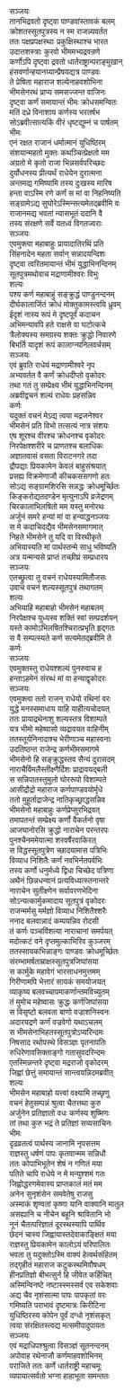 सञ्जयः  
तानभिद्रवतो दृष्ट्वा पाण्डवांस्तावकं बलम्  
क्रोशतस्सूतपुत्रस्य न स्म राजन्न्यवर्तत  
ततः पक्षप्रपक्षस्थाः प्रकुक्षिस्थाश्च भारत  
उदात्तशस्त्राः कुरवो भीममभ्यद्रवन्रणे  
कर्णोऽपि दृष्ट्वा द्रवतो धार्तराष्ट्रान्पराङ्मुखान्  
हंसवर्णान्हयानग्र्यान्प्रैषयद्यत्र पाण्डवः  
ते प्रेषिता महाराज शल्येनाहवशोभिना  
भीमसेनरथं प्राप्य समसज्जन्त वाजिनः  
दृष्ट्वा कर्णं समायान्तं भीमः क्रोधसमन्वितः  
मतिं दध्रे विनाशाय कर्णस्य भरतर्षभ  
सोऽब्रवीत्सात्यकिं वीरं धृष्टद्युम्नं च पार्षतम्  
भीमः  
एनं रक्षत राजानं धर्मात्मानं युधिष्ठिरम्  
संशयान्महतो मुक्तः कथञ्चित्प्रेक्षतो मम  
अग्रतो मे कृतो राजा भिन्नसर्वपरिच्छदः  
दुर्योधनस्य प्रीत्यर्थं राधेयेन दुरात्मना  
अन्तमद्य गमिष्यामि तस्य दुःखस्य मारिष  
हन्ता वाऽस्मि रणे कर्णं स मां वा निहनिष्यति  
सङ्ग्रामेऽद्य सुघोरेऽस्मिन्सत्यमेतद्ब्रवीमि वः  
राजानमद्य भवतां न्यासभूतं ददानि वै  
तस्य संरक्षणे सर्वे यतध्वं विगतज्वराः  
सञ्जयः  
एवमुक्त्वा महाबाहुः प्रायादातिरथिं प्रति  
सिंहनादेन महता सर्वान् सन्नादयन्दिशः  
दृष्ट्वा त्वरितमायान्तं भीमं युद्धाभिनन्दिनम्  
सूतपुत्रमथोवाच मद्राणामीश्वरः विभुः  
शल्यः  
पश्य कर्ण महाबाहुं सङ्क्रुद्धं पाण्डुनन्दनम्  
दीर्घकालार्जितं क्रोधं मोक्तुकामस्त्वयि ध्रुवम्  
ईदृशं नास्य रूपं मे दृष्टपूर्वं कदाचन  
अभिमन्यावपि हते राक्षसे वा घटोत्कचे  
त्रैलोक्यस्य समग्रस्य शक्तः क्रुद्धो निवारणे  
बिभर्ति यादृशं रूपं कालाग्न्यनिलवर्चसम्  
सञ्जयः  
एवं ब्रुवति राधेयं मद्राणामीश्वरे नृप  
अभ्यवर्तत वै कर्णं क्रोधदीप्तो वृकोदरः  
तथा गतं तु सम्प्रेक्ष्य भीमं युद्धाभिनन्दिनम्  
अब्रवीद्वचनं शल्यं राधेयः प्रहसन्निव  
कर्णः  
यदुक्तं वचनं मेऽद्य त्वया मद्रजनेश्वर  
भीमसेनं प्रति विभो तत्सत्यं नात्र संशयः  
एष शूरश्च वीरश्च क्रोधनश्च वृकोदरः  
निरपेक्षश्शरीरे च प्राणतश्च बलाधिकः  
अज्ञातवासं वसता विराटनगरे तदा  
द्रौपद्याः प्रियकामेन केवलं बाहुसंश्रयात्  
प्रसह्य विक्रमेणाजौ कीचकससगणो हतः  
सोऽद्य सङ्ग्रामशिरसि सन्नद्धः क्रोधमूर्च्छितः  
किङ्करोद्यतदण्डेन मृत्युनाऽपि व्रजेद्रणम्  
चिरकालाभिलषितो मम यस्तु मनोरथः  
अर्जुनं समरे हन्यां मां वा हन्याद्धनञ्जयः  
स मे कदाचिदद्यैव भीमसेनसमागमात्  
निहते भीमसेने तु यदि वा विरथीकृते  
अभियास्यति मां पार्थस्तन्मे साधु भविष्यति  
अत्र यन्मन्यसे प्राप्तं तच्छीघ्रं सम्प्रधारय  
सञ्जयः  
एतच्छ्रुत्वा तु वचनं राधेयस्यामितौजसः  
उवाच वचनं शल्यस्सूतपुत्रं तथागतम्  
शल्यः  
अभियाहि महाबाहो भीमसेनं महाबलम्  
निरपेक्षश्च युध्यस्व शक्तिं स्वां सम्प्रदर्शयन्  
यस्ते कामोऽभिलषितश्चिरात्प्रभृति हृद्गतः  
स वै सम्पत्स्यते कर्ण सत्यमेतद्ब्रवीमि ते  
कर्णः  
सञ्जयः  
एवमुक्तस्तु राधेयश्शल्यं पुनरुवाच ह  
हन्ताऽहमेनं संरब्धं मां वा हन्याद्वृकोदरः  
सञ्जयः  
एवमुक्त्वा ततो राजन् राधेयो रथिनां वरः  
युद्धे मनस्समाधाय याहि याहीत्यचोदयत्  
ततः प्रायाद्रथेनाशु शल्यस्तत्र विशाम्पते  
यत्र भीमो महेष्वासो व्यद्रावयत वाहिनीम्  
ततस्तूर्यनिनादाश्च भेरीणाञ्च महास्वनाः  
उदतिष्ठन्त राजेन्द्र कर्णभीमसमागमे  
भीमसेनो हि सङ्क्रुद्धस्तव सैन्यं दुरासदम्  
नाराचैर्विमलैस्तीक्ष्णैर्दिशः प्राद्रावयद्बली  
स सन्निपातस्तुमुलो घोररूपो विशाम्पते  
आसीद्रौद्रो महाराज कर्णपाण्डवयोर्मृधे  
ततो मुहूर्ताद्राजेन्द्र नातिकृच्छ्राद्धसन्निव  
भीमसेनो महाबाहुः कर्णप्रेप्सुरभिद्रवत्  
तमापतन्तं सम्प्रेक्ष्य कर्णो वैकर्तनो वृषा  
आजघानोरसि क्रुद्धो नाराचेन परन्तरपः  
पुनश्चैनममेयात्मा शरवर्षैरवाकिरत्  
स विद्धस्सूतपुत्रेण च्छादयामास पत्रिभिः  
विव्याध निशितैः कर्णं नवभिर्नतपर्वभिः  
तस्य कर्णो धनुर्मध्ये द्विधा चिच्छेद पत्रिणा  
अथैनं छिन्नधन्वानं प्रत्यविध्यत्स्तनान्तरे  
नाराचेन सुतीक्ष्णेन सर्वावरणभेदिना  
सोऽन्यत्कार्मुकमादाय सूतपुत्रं वृकोदरः  
राजन्मर्मसु मर्मज्ञो विव्याध निशितैश्शरैः  
ननाद बलवान्नादं कम्पयन्निव रोदसी  
तं कर्णः पञ्चविंशत्या नाराचानां समर्पयत्  
मदोत्कटं वने दृप्तमुल्काभिरिव कुञ्जरम्  
ततस्सायकभिन्नाङ्गः पाण्डवः क्रोधमूर्च्छितः  
संरम्भामर्षताम्राक्षस्सूतपुत्रजिघांसया  
स कार्मुके महावेगं भारसाधनमुत्तमम्  
गिरीणामपि भेत्तारं सायकं समयोजयत्  
व्याकृष्य बलवच्चापमाकर्णान्तमविच्युतम्  
तं मुमोच महेष्वासः क्रुद्धः कर्णजिघांसया  
स विसृष्टो बलवता बाणो वज्राशनिस्वनः  
अदारयद्रणे कर्णं वज्रवेगो यथाऽचलम्  
स भीमसेनाभिहतस्सूतपुत्रोऽप्यरिन्दमः  
निषसाद रथोपस्थे विसञ्ज्ञः पृतनापतिः  
रुधिरेणावसिक्ताङ्गो गतासुवदरिन्दमः  
एतस्मिन्नन्तरे दृष्ट्वा मद्रराजो वृकोदरम्  
जिह्वां छेत्तुं समायान्तं सान्त्वयन्निदमब्रवीत्  
शल्यः  
भीमसेन महाबाहो यत्त्वां वक्ष्यामि तच्छृणु  
वचनं हेतुसम्पन्नं श्रुत्वा चैतत्तथा कुरु  
अर्जुनेन प्रतिज्ञातो वधः कर्णस्य शुष्मिणः  
तां तथा कुरु भद्रं ते प्रतिज्ञां सव्यसाचिनः  
भीमः  
दृढव्रतत्वं पार्थस्य जानामि नृपसत्तम  
राज्ञस्तु धर्षणं पापः कृतवान्मम सन्निधौ  
ततः कोपाभिभूतेन शेषं न गणितं मया  
पतिते चापि राधेये न मे मन्युश्शमं गतः  
जिह्वोद्धरणमेवास्य प्राप्तकालं मतं मम  
अनेन सुनृशंसेन समवेतेषु राजसु  
अस्माकं शृण्वतां कृष्णा यानि वाक्यानि मातुल  
असह्यानि च नीचेन बहूनि श्रावितानि भो  
नूनं चैतत्परिज्ञातं दूरस्थस्यापि पार्थिव  
छेदनं चास्य जिह्वायास्तदेवाकाङ्क्षितं मया  
राज्ञस्तु प्रियकामेन कालोऽयं परिपालितः  
भवता तु यदुक्तोऽस्मि वाक्यं हेत्वर्थसंहितम्  
तद्गृहीतं महाराज कटुकस्थमिवौषधम्  
हीनप्रतिज्ञो बीभत्सुर्न हि जीवेत कर्हिचित्  
अस्मिन्विनष्टे नष्टास्स्मस्सर्व एव सकेशवाः  
अद्य चैव नृशंसात्मा पापः पापकृतां वरः  
गमिष्यति पराभावं दृष्टमात्रः किरीटिना  
युधिष्ठिरस्य कोपेन पूर्वं दग्धो नृशंसकृत्  
त्वया संरक्षितस्त्वद्य मत्समीपादुपायतः  
सञ्जयः  
एवं मद्राधिपश्श्रुत्वा विसञ्ज्ञं सूतनन्दनम्  
अपोवाह रथेनाजौ कर्णमाहवशोभिनम्  
पराजिते ततः कर्णे धार्तराष्ट्री महाचमूः  
व्यपायात्सर्वतो भग्ना हाहाभूता समन्ततः  
